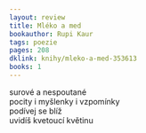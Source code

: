 ```yaml
---
layout: review
title: Mléko a med
bookauthor: Rupi Kaur
tags: poezie
pages: 208
dklink: knihy/mleko-a-med-353613
books: 1
---
```


surové a nespoutané \
pocity i myšlenky i vzpomínky \
podívej se blíž \
uvidíš kvetoucí květinu